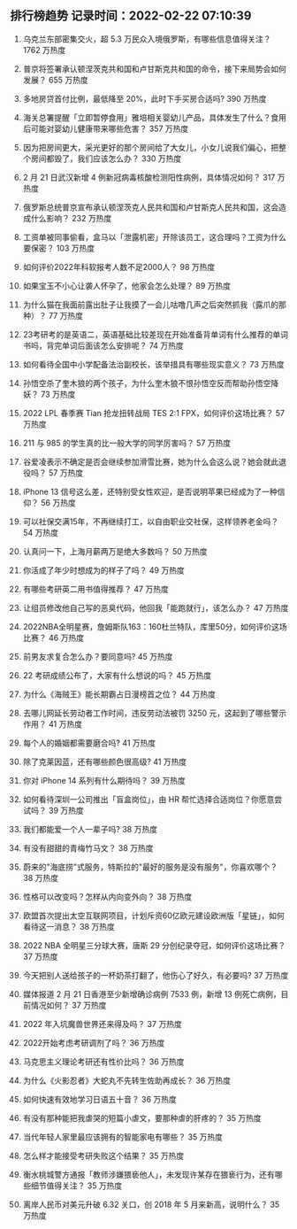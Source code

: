 
## 排行榜趋势 记录时间：2022-02-22 07:10:39
  
  1. 乌克兰东部密集交火，超 5.3 万民众入境俄罗斯，有哪些信息值得关注？ 1762 万热度
    
  2. 普京将签署承认顿涅茨克共和国和卢甘斯克共和国的命令，接下来局势会如何发展？ 655 万热度
    
  3. 多地房贷首付比例，最低降至 20%，此时下手买房合适吗? 390 万热度
    
  4. 海关总署提醒「立即暂停食用」雅培相关婴幼儿产品，具体发生了什么？食用后可能对婴幼儿健康带来哪些危害？ 357 万热度
    
  5. 因为把房间更大，采光更好的那个房间给了大女儿，小女儿说我们偏心，把整个房间都毁了，我们应该怎么办？ 330 万热度
    
  6. 2 月 21 日武汉新增 4 例新冠病毒核酸检测阳性病例，具体情况如何？ 317 万热度
    
  7. 俄罗斯总统普京宣布承认顿涅茨克人民共和国和卢甘斯克人民共和国，这会造成什么影响？ 232 万热度
    
  8. 工资单被同事偷看，盒马以「泄露机密」开除该员工，这合理吗？工资为什么要保密？ 103 万热度
    
  9. 如何评价2022年科软报考人数不足2000人？ 98 万热度
    
  10. 如果宝玉不小心让袭人怀孕了，他家会怎么处理？ 89 万热度
    
  11. 为什么猫在我面前露出肚子让我摸了一会儿咕噜几声之后突然抓我（露爪的那种）？ 77 万热度
    
  12. 23考研考的是英语二，英语基础比较差现在开始准备背单词有什么推荐的单词书吗，背完单词后面该怎么安排呢？ 74 万热度
    
  13. 如何看待全国中小学配备法治副校长，该举措具有哪些现实意义？ 73 万热度
    
  14. 孙悟空杀了奎木狼的两个孩子，为什么奎木狼不恨孙悟空反而帮助孙悟空降妖？ 73 万热度
    
  15. 2022 LPL 春季赛 Tian 抢龙扭转战局 TES 2:1 FPX，如何评价这场比赛？ 57 万热度
    
  16. 211 与 985 的学生真的比一般大学的同学厉害吗？ 57 万热度
    
  17. 谷爱凌表示不确定是否会继续参加滑雪比赛，她为什么会这么说？她会就此退役吗？ 57 万热度
    
  18. iPhone 13 信号这么差，还特别受女性欢迎，是否说明苹果已经成为了一种信仰？ 56 万热度
    
  19. 可以社保交满15年，不再继续打工，以自由职业交社保，这样领养老金吗？ 54 万热度
    
  20. 认真问一下，上海月薪两万是绝大多数吗？ 50 万热度
    
  21. 你活成了年少时想成为的样子了吗？ 49 万热度
    
  22. 有哪些考研英二用书值得推荐？ 47 万热度
    
  23. 让组员修改他自己写的恶臭代码，他回我「能跑就行」，该怎么办？ 47 万热度
    
  24. 2022NBA全明星赛，詹姆斯队163：160杜兰特队，库里50分，如何评价这场比赛？ 46 万热度
    
  25. 前男友求复合怎么办？要同意吗? 45 万热度
    
  26. 22 考研成绩公布了，大家有什么想说的吗？ 45 万热度
    
  27. 为什么《海贼王》能长期霸占日漫榜首之位？ 44 万热度
    
  28. 去哪儿网延长劳动者工作时间，违反劳动法被罚 3250 元，这起到了哪些警示作用？ 41 万热度
    
  29. 每个人的婚姻都需要磨合吗? 41 万热度
    
  30. 除了克莱因蓝，还有哪些颜色很高级? 41 万热度
    
  31. 你对 iPhone 14 系列有什么期待吗？ 39 万热度
    
  32. 如何看待深圳一公司推出「盲盒岗位」，由 HR 帮忙选择合适岗位？你愿意尝试吗？ 39 万热度
    
  33. 我们都能爱一个人一辈子吗? 38 万热度
    
  34. 有没有甜甜的青梅竹马文？ 38 万热度
    
  35. 蔚来的"海底捞"式服务，特斯拉的"最好的服务是没有服务"，你喜欢哪个？ 38 万热度
    
  36. 性格可以改变吗？怎样从内向变外向？ 38 万热度
    
  37. 欧盟首次提出太空互联网项目，计划斥资60亿欧元建设欧洲版「星链」，如何看待这一消息？ 38 万热度
    
  38. 2022 NBA 全明星三分球大赛，唐斯 29 分创纪录夺冠，如何评价这场比赛？ 37 万热度
    
  39. 今天把别人送给孩子的一杯奶茶打翻了，他伤心了好久，有必要吗? 37 万热度
    
  40. 媒体报道 2 月 21 日香港至少新增确诊病例 7533 例，新增 13 例死亡病例，目前情况如何？ 37 万热度
    
  41. 2022 年入坑魔兽世界还来得及吗？ 37 万热度
    
  42. 2022开始考虑考研调剂了吗？ 36 万热度
    
  43. 马克思主义理论考研还有性价比吗？ 36 万热度
    
  44. 为什么《火影忍者》大蛇丸不先转生佐助再成长？ 36 万热度
    
  45. 如何快速有效地学习日语五十音？ 36 万热度
    
  46. 有没有那种能把我虐哭的短篇小虐文，要那种虐的肝疼的？ 35 万热度
    
  47. 当代年轻人家里最应该拥有的智能家电有哪些？ 35 万热度
    
  48. 怎么样才能接受考研失败这个结果？ 35 万热度
    
  49. 衡水桃城警方通报「教师涉嫌猥亵他人」，未发现许某存在猥亵行为，还有哪些细节值得关注？ 35 万热度
    
  50. 离岸人民币对美元升破 6.32 关口，创 2018 年 5 月来新高，说明什么？ 35 万热度
    
